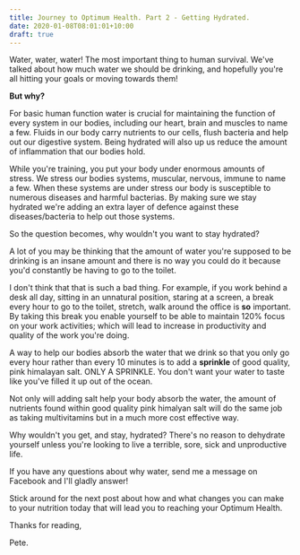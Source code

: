```yaml
---
title: Journey to Optimum Health. Part 2 - Getting Hydrated. 
date: 2020-01-08T08:01:01+10:00
draft: true
---
```

Water, water, water! The most important thing to human survival. We've talked about how much water we should be drinking, and hopefully you're all hitting your goals or moving towards them!



**But why?** 



For basic human function water is crucial for maintaining the function of every system in our bodies, including our heart, brain and muscles to name a few. Fluids in our body carry nutrients to our cells, flush bacteria and help out our digestive system. Being hydrated will also up us reduce the amount of inflammation that our bodies hold. 

While you're training, you put your body under enormous amounts of stress. We stress our bodies systems, muscular, nervous, immune to name a few. When these systems are under stress our body is susceptible to numerous diseases and harmful bacterias. By making sure we stay hydrated we're adding an extra layer of defence against these diseases/bacteria to help out those systems.



So the question becomes, why wouldn't you want to stay hydrated?



A lot of you may be thinking that the amount of water you're supposed to be drinking is an insane amount and there is no way you could do it because you'd constantly be having to go to the toilet. 

I don't think that that is such a bad thing. For example, if you work behind a desk all day, sitting in an unnatural position, staring at a screen, a break every hour to go to the toilet, stretch, walk around the office is **so** important. By taking this break you enable yourself to be able to maintain 120% focus on your work activities; which will lead to increase in productivity and quality of the work you're doing. 

A way to help our bodies absorb the water that we drink so that you only go every hour rather than every 10 minutes is to add a **sprinkle** of good quality, pink himalayan salt. ONLY A SPRINKLE. You don't want your water to taste like you've filled it up out of the ocean.

Not only will adding salt help your body absorb the water, the amount of nutrients found within good quality pink himalyan salt will do the same job as taking multivitamins but in a much more cost effective way.



Why wouldn't you get, and stay, hydrated? There's no reason to dehydrate yourself unless you're looking to live a terrible, sore, sick and unproductive life.



If you have any questions about why water, send me a message on Facebook and I'll gladly answer!

Stick around for the next post about how and what changes you can make to your nutrition today that will lead you to reaching your Optimum Health.



Thanks for reading, 

Pete.



